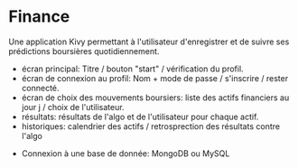 # Finance
Une application Kivy permettant à l'utilisateur d'enregistrer et de suivre ses prédictions boursières quotidiennement.

- écran principal:
Titre / bouton "start" / vérification du profil.
- écran de connexion au profil:
Nom + mode de passe / s'inscrire / rester connecté.
- écran de choix des mouvements boursiers:
liste des actifs financiers au jour j / choix de l'utilisateur.
- résultats:
résultats de l'algo et de l'utilisateur pour chaque actif.
- historiques:
calendrier des actifs / retrosprection des résultats contre l'algo


* Connexion à une base de donnée:
MongoDB ou MySQL
